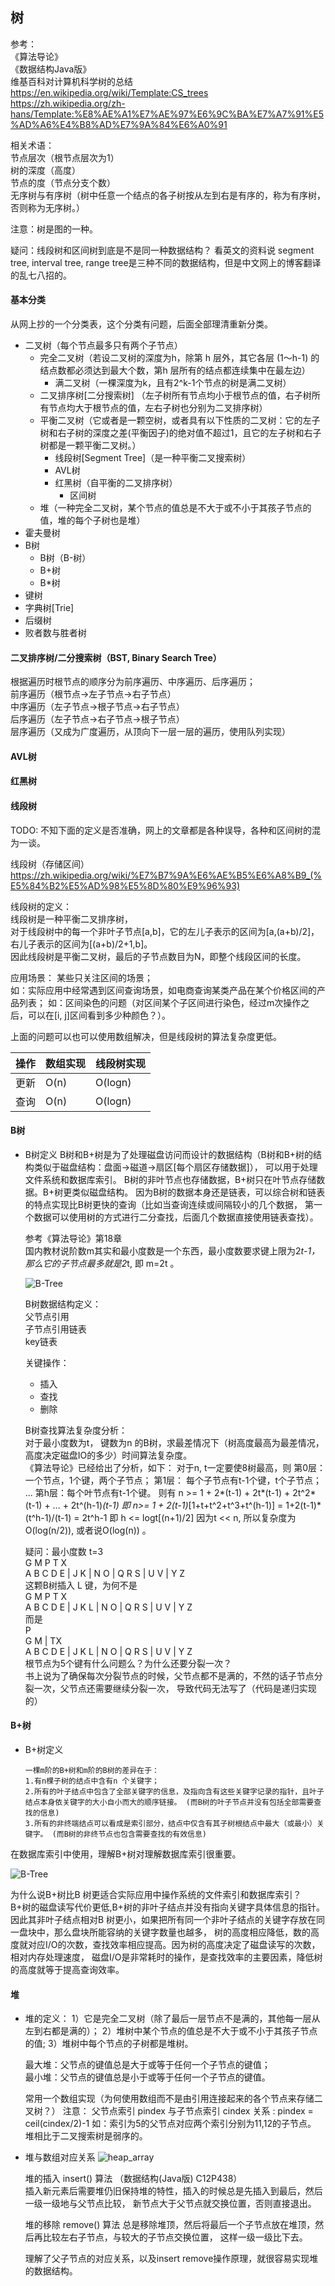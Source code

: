 ## 树
参考：    
《算法导论》  
《数据结构Java版》  
维基百科对计算机科学树的总结  https://en.wikipedia.org/wiki/Template:CS_trees  
                          https://zh.wikipedia.org/zh-hans/Template:%E8%AE%A1%E7%AE%97%E6%9C%BA%E7%A7%91%E5%AD%A6%E4%B8%AD%E7%9A%84%E6%A0%91  

相关术语：  
节点层次（根节点层次为1）  
树的深度（高度）  
节点的度（节点分支个数）  
无序树与有序树（树中任意一个结点的各子树按从左到右是有序的，称为有序树，否则称为无序树。）  

注意：树是图的一种。  

疑问：线段树和区间树到底是不是同一种数据结构？
看英文的资料说 segment tree, interval tree, range tree是三种不同的数据结构，但是中文网上的博客翻译的乱七八招的。

#### 基本分类
从网上抄的一个分类表，这个分类有问题，后面全部理清重新分类。

+ 二叉树（每个节点最多只有两个子节点） 
    - 完全二叉树（若设二叉树的深度为h，除第 h 层外，其它各层 (1～h-1) 的结点数都必须达到最大个数，第h 层所有的结点都连续集中在最左边）
        * 满二叉树（一棵深度为k，且有2^k-1个节点的树是满二叉树）
    - 二叉排序树[二分搜索树] （左子树所有节点均小于根节点的值，右子树所有节点均大于根节点的值，左右子树也分别为二叉排序树）
    - 平衡二叉树（它或者是一颗空树，或者具有以下性质的二叉树：它的左子树和右子树的深度之差(平衡因子)的绝对值不超过1，且它的左子树和右子树都是一颗平衡二叉树。）
        * 线段树[Segment Tree]（是一种平衡二叉搜索树）
        * AVL树
        * 红黑树（自平衡的二叉排序树）
            + 区间树 
    - 堆（一种完全二叉树，某个节点的值总是不大于或不小于其孩子节点的值，堆的每个子树也是堆）
+ 霍夫曼树
+ B树
    - B树（B-树）
    - B+树
    - B*树
+ 键树
+ 字典树[Trie]
+ 后缀树
+ 败者数与胜者树

#### 二叉排序树/二分搜索树（BST, Binary Search Tree）

根据遍历时根节点的顺序分为前序遍历、中序遍历、后序遍历；  
前序遍历（根节点->左子节点->右子节点）  
中序遍历（左子节点->根子节点->右子节点）  
后序遍历（左子节点->右子节点->根子节点）  
层序遍历（又成为广度遍历，从顶向下一层一层的遍历，使用队列实现）

#### AVL树


#### 红黑树


#### 线段树

TODO: 不知下面的定义是否准确，网上的文章都是各种误导，各种和区间树的混为一谈。

线段树（存储区间） https://zh.wikipedia.org/wiki/%E7%B7%9A%E6%AE%B5%E6%A8%B9_(%E5%84%B2%E5%AD%98%E5%8D%80%E9%96%93)

线段树的定义：  
线段树是一种平衡二叉排序树，  
对于线段树中的每一个非叶子节点[a,b]，它的左儿子表示的区间为[a,(a+b)/2]，右儿子表示的区间为[(a+b)/2+1,b]。  
因此线段树是平衡二叉树，最后的子节点数目为N，即整个线段区间的长度。  

应用场景： 某些只关注区间的场景；  
如：实际应用中经常遇到区间查询场景，如电商查询某类产品在某个价格区间的产品列表；
如：区间染色的问题（对区间某个子区间进行染色，经过m次操作之后，可以在[i, j]区间看到多少种颜色？）。

上面的问题可以也可以使用数组解决，但是线段树的算法复杂度更低。

操作 | 数组实现 | 线段树实现 
---|---|--- 
更新 | O(n) | O(logn) 
查询 | O(n) | O(logn)

#### B树
+ B树定义
    B树和B+树是为了处理磁盘访问而设计的数据结构（B树和B+树的结构类似于磁盘结构：盘面->磁道->扇区[每个扇区存储数据]），
    可以用于处理文件系统和数据库索引。
    B树的非叶节点也存储数据，B+树只在叶节点存储数据。B+树更类似磁盘结构。
    因为B树的数据本身还是链表，可以综合树和链表的特点实现比B树更快的查询（比如当查询连续或间隔较小的几个数据，
    第一个数据可以使用树的方式进行二分查找，后面几个数据直接使用链表查找）。
    
    参考《算法导论》第18章  
    国内教材说阶数m其实和最小度数是一个东西，最小度数要求键上限为2*t-1，那么它的子节点最多就是2*t, 即 m=2t 。
    
    ![B-Tree](../../../../../resources/images/b-tree.jpg)
    
    B树数据结构定义：  
    父节点引用  
    子节点引用链表  
    key链表  
    
    关键操作：  
    - 插入
    - 查找
    - 删除
    
    B树查找算法复杂度分析：  
    对于最小度数为t， 键数为n 的B树，求最差情况下（树高度最高为最差情况，高度决定磁盘IO的多少）时间算法复杂度。  
    《算法导论》已经给出了分析，如下：
    对于n, t一定要使8树最高，则
    第0层： 一个节点，1个键，两个子节点；
    第1层： 每个子节点有t-1个键，t个子节点；
    ...
    第h层：每个叶节点有t-1个键。
    则有 n >= 1 + 2*(t-1) + 2t*(t-1) + 2t^2*(t-1) + ... + 2t^(h-1)*(t-1)
    即 n>= 1 + 2(t-1)*[1+t+t^2+t^3+t^(h-1)] = 1+2(t-1)*(t^h-1)/(t-1) = 2t^h-1
    即 h <= logt[(n+1)/2]
    因为t << n,
    所以复杂度为 O(log(n/2)), 或者说O(log(n)) 。
    
    疑问：最小度数 t=3  
                   G M P T X  
    A B C D E | J K | N O | Q R S | U V | Y Z   
    这颗B树插入 L 键，为何不是  
                   G M P T X  
    A B C D E | J K L | N O | Q R S | U V | Y Z  
    而是  
                       P   
                G M    |     TX  
    A B C D E | J K L | N O | Q R S | U V | Y Z  
    根节点为5个键有什么问题么？为什么还要分裂一次？  
    书上说为了确保每次分裂节点的时候，父节点都不是满的，不然的话子节点分裂一次，父节点还需要继续分裂一次，
    导致代码无法写了（代码是递归实现的）
    
#### B+树
+ B+树定义
    ```
    一棵m阶的B+树和m阶的B树的差异在于：
    1.有n棵子树的结点中含有n 个关键字；
    2.所有的叶子结点中包含了全部关键字的信息，及指向含有这些关键字记录的指针，且叶子结点本身依关键字的大小自小而大的顺序链接。 (而B树的叶子节点并没有包括全部需要查找的信息)
    3.所有的非终端结点可以看成是索引部分，结点中仅含有其子树根结点中最大（或最小）关键字。 (而B树的非终节点也包含需要查找的有效信息)
    ```
在数据库索引中使用，理解B+树对理解数据库索引很重要。  

![B-Tree](../../../../../resources/images/b+tree.png)

为什么说B+树比B 树更适合实际应用中操作系统的文件索引和数据库索引？  
B+树的磁盘读写代价更低,B+树的非叶子结点并没有指向关键字具体信息的指针。
因此其非叶子结点相对B 树更小，如果把所有同一个非叶子结点的关键字存放在同一盘块中，那么盘块所能容纳的关键字数量也越多，
树的高度相应降低，数的高度就对应I/O的次数，查找效率相应提高。因为树的高度决定了磁盘读写的次数，相对内存处理速度，
磁盘I/O是非常耗时的操作，是查找效率的主要因素，降低树的高度就等于提高查询效率。


#### 堆
+ 堆的定义：
    1）它是完全二叉树（除了最后一层节点不是满的，其他每一层从左到右都是满的）；
    2）堆树中某个节点的值总是不大于或不小于其孩子节点的值;
    3）堆树中每个节点的子树都是堆树。
    
    最大堆：父节点的键值总是大于或等于任何一个子节点的键值；  
    最小堆：父节点的键值总是小于或等于任何一个子节点的键值。  
    
    常用一个数组实现（为何使用数组而不是由引用连接起来的各个节点来存储二叉树？）
    注意： 父节点索引 pindex 与子节点索引 cindex 关系 : pindex = ceil(cindex/2)-1 如：索引为5的父节点对应两个索引分别为11,12的子节点。
    堆相比于二叉搜索树是弱序的。
    
+ 堆与数组对应关系
    ![heap_array](../../../../../resources/images/heapArray.png)
    
    堆的插入 insert() 算法 （数据结构(Java版) C12P438）  
    插入新元素后需要堆仍旧保持堆的特性，插入的时候总是先插入到最后，然后一级一级地与父节点比较，
    新节点大于父节点就交换位置，否则直接退出。
    
    堆的移除 remove() 算法
    总是移除堆顶，然后将最后一个子节点放在堆顶，然后再比较左右子节点，与较大的子节点交换位置，
    这样一级一级比下去。
    
    理解了父子节点的对应关系，以及insert remove操作原理，就很容易实现堆的数据结构。
    

    